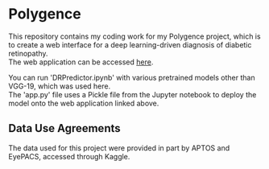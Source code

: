 # Polygence
This repository contains my coding work for my Polygence project, which is to create a web interface for a deep learning-driven diagnosis of diabetic retinopathy.<br />
The web application can be accessed [here](https://huggingface.co/spaces/csanjay/DR_Predictor).<br />

You can run 'DRPredictor.ipynb' with various pretrained models other than VGG-19, which was used here.<br />
The 'app.py' file uses a Pickle file from the Jupyter notebook to deploy the model onto the web application linked above.

## Data Use Agreements
The data used for this project were provided in part by APTOS and EyePACS, accessed through Kaggle.

